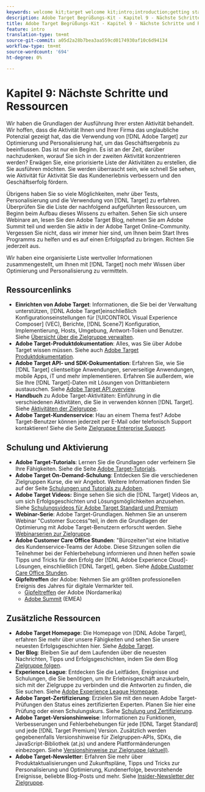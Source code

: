 ```yaml
---
keywords: welcome kit;target welcome kit;intro;introduction;getting started
description: Adobe Target Begrüßungs-Kit - Kapitel 9 - Nächste Schritte und Ressourcen
title: Adobe Target Begrüßungs-Kit - Kapitel 9 - Nächste Schritte und Ressourcen
feature: intro
translation-type: tm+mt
source-git-commit: a05d2a28b7bea3aa559cd0174930af10c6d94134
workflow-type: tm+mt
source-wordcount: '694'
ht-degree: 0%

---
```



# Kapitel 9: Nächste Schritte und Ressourcen

Wir haben die Grundlagen der Ausführung Ihrer ersten Aktivität behandelt. Wir hoffen, dass die Aktivität Ihnen und Ihrer Firma das unglaubliche Potenzial gezeigt hat, das die Verwendung von [!DNL Adobe Target] zur Optimierung und Personalisierung hat, um das Geschäftsergebnis zu beeinflussen. Das ist nur ein Beginn. Es ist an der Zeit, darüber nachzudenken, worauf Sie sich in der zweiten Aktivität konzentrieren werden? Erwägen Sie, eine priorisierte Liste der Aktivitäten zu erstellen, die Sie ausführen möchten. Sie werden überrascht sein, wie schnell Sie sehen, wie Aktivität für Aktivität Sie das Kundenerlebnis verbessern und den Geschäftserfolg fördern.

Übrigens haben Sie so viele Möglichkeiten, mehr über Tests, Personalisierung und die Verwendung von [!DNL Target] zu erfahren. Überprüfen Sie die Liste der nachfolgend aufgeführten Ressourcen, um Beginn beim Aufbau dieses Wissens zu erhalten. Sehen Sie sich unsere Webinare an, lesen Sie den Adobe Target Blog, nehmen Sie am Adobe Summit teil und werden Sie aktiv in der Adobe Target Online-Community. Vergessen Sie nicht, dass wir immer hier sind, um Ihnen beim Start Ihres Programms zu helfen und es auf einen Erfolgspfad zu bringen. Richten Sie jederzeit aus.

Wir haben eine organisierte Liste wertvoller Informationen zusammengestellt, um Ihnen mit [!DNL Target] noch mehr Wissen über Optimierung und Personalisierung zu vermitteln.

## Ressourcenlinks

* **Einrichten von Adobe Target**: Informationen, die Sie bei der Verwaltung unterstützen,  [!DNL Adobe Target]einschließlich Konfigurationseinstellungen für  [!UICONTROL Visual Experience Composer]  (VEC), Berichte,  [!DNL Scene7] Konfiguration, Implementierung, Hosts, Umgebung, Antwort-Token und Benutzer. Siehe [Übersicht über die Zielgruppe verwalten](/help/administrating-target/administrating-target.md).
* **Adobe Target-Produktdokumentation**: Alles, was Sie über Adobe Target wissen müssen. Siehe auch [Adobe Target Produktdokumentation](https://experienceleague.adobe.com/docs/target/using/target-home.html).
* **Adobe Target API- und SDK-Dokumentation**: Erfahren Sie, wie Sie  [!DNL Target] clientseitige Anwendungen, serverseitige Anwendungen, mobile Apps, iT und mehr implementieren. Erfahren Sie außerdem, wie Sie Ihre [!DNL Target]-Daten mit Lösungen von Drittanbietern austauschen. Siehe [Adobe Target API overview](/help/api/api-overview.md).
* **Handbuch** zu Adobe Target-Aktivitäten: Einführung in die verschiedenen Aktivitäten, die Sie in verwenden können  [!DNL Target]. Siehe [Aktivitäten der Zielgruppe](/help/c-activities/target-activities-guide.md).
* **Adobe Target-Kundenservice**: Hau an einem Thema fest? Adobe Target-Benutzer können jederzeit per E-Mail oder telefonisch Support kontaktieren! Siehe die Seite [Zielgruppe Enterprise Support](https://helpx.adobe.com/contact/enterprise-support.ec.html#target).

## Schulung und Aktivierung

* **Adobe Target-Tutorials**: Lernen Sie die Grundlagen oder verfeinern Sie Ihre Fähigkeiten. Siehe die Seite [Adobe Target-Tutorials](https://experienceleague.adobe.com/docs/target-learn/tutorials/overview.html).
* **Adobe Target On-Demand-Schulung**: Entdecken Sie die verschiedenen Zielgruppen Kurse, die wir Angebot. Weitere Informationen finden Sie auf der Seite [Schulungen und Tutorials zu Adoben](https://helpx.adobe.com/learning.html?promoid=KAUDK).
* **Adobe Target Videos:** Binge sehen Sie sich die  [!DNL Target] Videos an, um sich Erfolgsgeschichten und Lösungsmöglichkeiten anzusehen. Siehe [Schulungsvideos für Adobe Target Standard und Premium](/help/c-intro/target-standard-premium-training-videos.md)
* **Webinar-Serie**: Adobe Target-Grundlagen. Nehmen Sie an unserem Webinar &quot;Customer Success&quot;teil, in dem die Grundlagen der Optimierung mit Adobe Target-Benutzern erforscht werden. Siehe [Webinarserien zur Zielgruppe](/help/cmp-resources-and-contact-information.md#concept_11902FAC95C64479AABE020557A7EEE4).
* **Adobe Customer Care Office Stunden**: &quot;Bürozeiten&quot;ist eine Initiative des Kundenservice-Teams der Adobe. Diese Sitzungen sollen die Teilnehmer bei der Fehlerbehebung informieren und ihnen helfen sowie Tipps und Tricks für den Erfolg der [!DNL Adobe Experience Cloud]-Lösungen, einschließlich [!DNL Target], geben. Siehe [Adobe Customer Care Office Stunden](/help/cmp-resources-and-contact-information.md#concept_58EA30379D3B48C4848BA2A8C464A5B7).
* **Gipfeltreffen** der Adobe: Nehmen Sie am größten professionellen Ereignis des Jahres für digitale Vermarkter teil.
   * [Gipfeltreffen](https://summit.adobe.com/na/)  der Adobe (Nordamerika)
   * [Adobe Summit](http://summit-emea.adobe.com/emea/)  (EMEA)

## Zusätzliche Ressourcen

* **Adobe Target Homepage**: Die Homepage von  [!DNL Adobe Target], erfahren Sie mehr über unsere Fähigkeiten und sehen Sie unsere neuesten Erfolgsgeschichten hier. Siehe [Adobe Target](https://www.adobe.com/de/marketing/target.html).
* **Der Blog**: Bleiben Sie auf dem Laufenden über die neuesten Nachrichten, Tipps und Erfolgsgeschichten, indem Sie dem Blog  [Zielgruppe folgen](https://blog.adobe.com/en/2020/07/29/adobe-target-announces-enhanced-analytics-measurement-for-ai-powered-testing-and-personalization.html#gs.di9df5).
* **Experience League**: Entdecken Sie die Leitfäden, Ereignisse und Schulungen, die Sie benötigen, um Ihr Erlebnisgeschäft anzukurbeln, sich mit der Zielgruppe zu verbinden und die Antworten zu finden, die Sie suchen. Siehe [Adobe Experience League Homepage](https://experienceleague.adobe.com/#home).
* **Adobe Target-Zertifizierung**: Erzielen Sie mit den neuen Adobe Target-Prüfungen den Status eines zertifizierten Experten. Planen Sie hier eine Prüfung oder einen Schulungskurs. Siehe [Schulung und Zertifizierung](/help/c-intro/training-and-certification.md).
* **Adobe Target-Versionshinweise**: Informationen zu Funktionen, Verbesserungen und Fehlerbehebungen für jede  [!DNL Target Standard] und jede  [!DNL Target Premium] Version. Zusätzlich werden gegebenenfalls Versionshinweise für Zielgruppen-APIs, SDKs, die JavaScript-Bibliothek (at.js) und andere Plattformänderungen einbezogen. Siehe [Versionshinweise zur Zielgruppe (aktuell)](/help/r-release-notes/release-notes.md).
* **Adobe Target-Newsletter**: Erfahren Sie mehr über Produktaktualisierungen und Zukunftspläne, Tipps und Tricks zur Personalisierung und Optimierung, Kundenerfolge, bevorstehende Ereignisse, beliebte Blog-Posts und mehr. Siehe [Insider-Newsletter der Zielgruppe](/help/r-release-notes/target-insider-newsletter.md).

